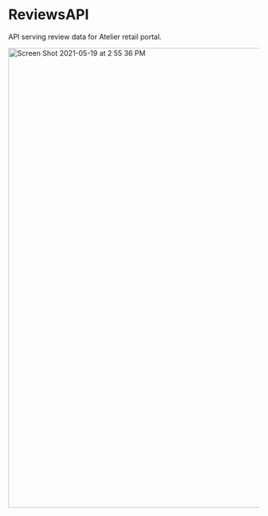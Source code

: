 
# ReviewsAPI
API serving review data for Atelier retail portal.

<img width="924" alt="Screen Shot 2021-05-19 at 2 55 36 PM" src="https://user-images.githubusercontent.com/13191334/118889681-4e2a0c00-b8b2-11eb-945e-e6535d6325c6.png">

